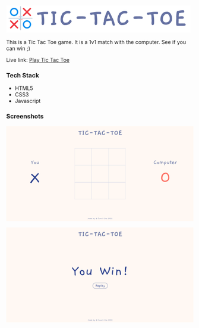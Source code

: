 ![Tic Tac Toe logo](./images/ttt-logo.png "Tic Tac Toe logo")

This is a Tic Tac Toe game. It is a 1v1 match with the computer. See if you can win ;)

Live link: [Play Tic Tac Toe](https://whyucode.github.io/tic-tac-toe/)

### Tech Stack

 - HTML5
 - CSS3
 - Javascript


### Screenshots

![Tic Tac Toe Homepage](./images/home.png "Tic Tac Toe Homepage")

![Tic Tac Toe Game Result](./images/result.png "Tic Tac Toe Game Result")
